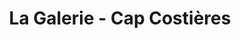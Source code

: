 ---
title: "La Galerie - Cap Costières"
url: /nimes/la-galerie-cap-costieres/
shop: Einkaufszentrum
---